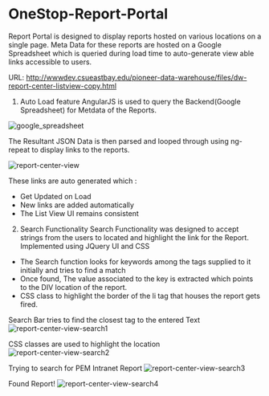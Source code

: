 # OneStop-Report-Portal
Report Portal is designed to display reports hosted on various locations on a single page. 
Meta Data for these reports are hosted on a Google Spreadsheet which is queried during load time to auto-generate view able links accessible to users.

URL: http://wwwdev.csueastbay.edu/pioneer-data-warehouse/files/dw-report-center-listview-copy.html

1. Auto Load feature
AngularJS is used to query the Backend(Google Spreadsheet) for Metdata of the Reports.

![google_spreadsheet](https://cloud.githubusercontent.com/assets/7992156/23382045/9e23fd92-fcf5-11e6-9d79-5fb86360b3c6.jpg)

The Resultant JSON Data is then parsed and looped through using ng-repeat to display links to the reports.

![report-center-view](https://cloud.githubusercontent.com/assets/7992156/23382130/e6251838-fcf5-11e6-94e8-14117b92d46d.jpg)

These links are auto generated which :
 - Get Updated on Load
 - New links are added automatically 
 - The List View UI remains consistent

2. Search Functionality
Search Functionality was designed to accept strings from the users to located and highlight the link for the Report.
Implemented using JQuery UI and CSS
- The Search function looks for keywords among the tags supplied to it initially and tries to find a match
- Once found, The value associated to the key is extracted which points to the DIV location of the report.
- CSS class to highlight the border of the li tag that houses the report gets fired.

Search Bar tries to find the closest tag to the entered Text
![report-center-view-search1](https://cloud.githubusercontent.com/assets/7992156/23382406/d7582c2c-fcf6-11e6-81d3-519617ae3db9.jpg)


CSS classes are used to highlight the location
![report-center-view-search2](https://cloud.githubusercontent.com/assets/7992156/23382409/d933702e-fcf6-11e6-8ee8-77bc7ee73ed3.jpg)

Trying to search for PEM Intranet Report
![report-center-view-search3](https://cloud.githubusercontent.com/assets/7992156/23382821/88a7a3bc-fcf8-11e6-85a3-805c1f160b9f.jpg)

Found Report!
![report-center-view-search4](https://cloud.githubusercontent.com/assets/7992156/23382820/88a306e0-fcf8-11e6-9dca-26fa639a9c1e.jpg)

